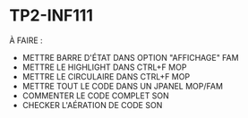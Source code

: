 # TP2-INF111

À FAIRE :
  - METTRE BARRE D'ÉTAT DANS OPTION "AFFICHAGE"           FAM
  - METTRE LE HIGHLIGHT DANS CTRL+F                       MOP
  - METTRE LE CIRCULAIRE DANS CTRL+F                      MOP  
  - METTRE TOUT LE CODE DANS UN JPANEL                    MOP/FAM
  - COMMENTER LE CODE COMPLET                             SON
  - CHECKER L'AÉRATION DE CODE                            SON
